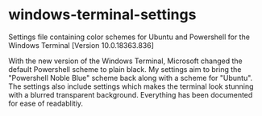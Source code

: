 # windows-terminal-settings
Settings file containing color schemes for Ubuntu and Powershell for the Windows Terminal [Version 10.0.18363.836]

With the new version of the Windows Terminal, Microsoft changed the default Powershell scheme to plain black.
My settings aim to bring the "Powershell Noble Blue" scheme back along with a scheme for "Ubuntu".
The settings also include settings which makes the terminal look stunning with a blurred transparent background.
Everything has been documented for ease of readablitiy.
